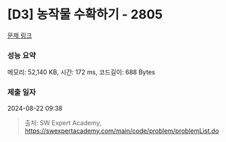 # [D3] 농작물 수확하기 - 2805 

[문제 링크](https://swexpertacademy.com/main/code/problem/problemDetail.do?contestProbId=AV7GLXqKAWYDFAXB) 

### 성능 요약

메모리: 52,140 KB, 시간: 172 ms, 코드길이: 688 Bytes

### 제출 일자

2024-08-22 09:38



> 출처: SW Expert Academy, https://swexpertacademy.com/main/code/problem/problemList.do